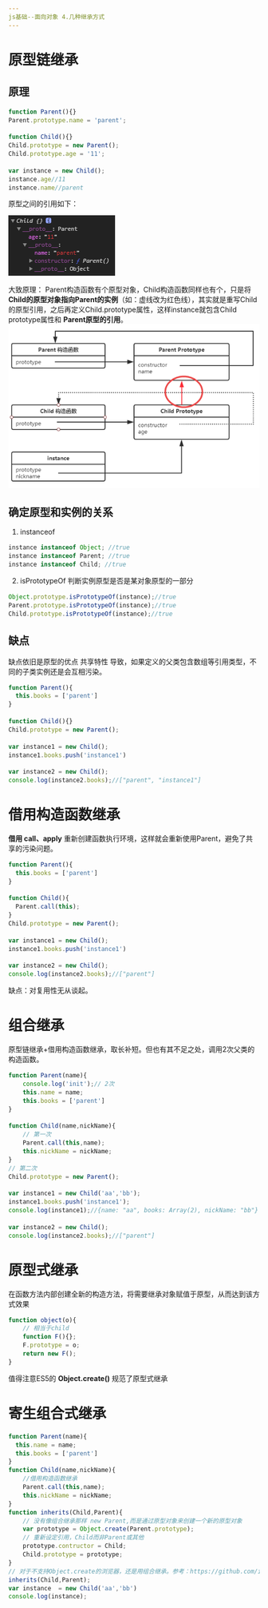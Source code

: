 ```yaml
---
js基础--面向对象 4.几种继承方式
---
```

# 原型链继承
## 原理
````js
function Parent(){}
Parent.prototype.name = 'parent';

function Child(){}
Child.prototype = new Parent();
Child.prototype.age = '11';

var instance = new Child();
instance.age//11
instance.name//parent
````
原型之间的引用如下：

![extend_proto](https://github.com/eminoda/myBlog/blob/master/imgs/js_base/extend_proto.png?raw=true)


大致原理：
Parent构造函数有个原型对象，Child构造函数同样也有个，只是将 **Child的原型对象指向Parent的实例**（如：虚线改为红色线），其实就是重写Child的原型引用，之后再定义Child.prototype属性，这样instance就包含Child prototype属性和 **Parent原型的引用**。
![extend](https://github.com/eminoda/myBlog/blob/master/imgs/js_base/extend.png?raw=true)

## 确定原型和实例的关系
1. instanceof
````js
instance instanceof Object; //true
instance instanceof Parent; //true
instance instanceof Child; //true
````

2. isPrototypeOf
判断实例原型是否是某对象原型的一部分
````js
Object.prototype.isPrototypeOf(instance);//true
Parent.prototype.isPrototypeOf(instance);//true
Child.prototype.isPrototypeOf(instance);//true
````

## 缺点
缺点依旧是原型的优点 共享特性 导致，如果定义的父类包含数组等引用类型，不同的子类实例还是会互相污染。
````js
function Parent(){
  this.books = ['parent']
}

function Child(){}
Child.prototype = new Parent();

var instance1 = new Child();
instance1.books.push('instance1')

var instance2 = new Child();
console.log(instance2.books);//["parent", "instance1"]
````

# 借用构造函数继承
**借用 call、apply** 重新创建函数执行环境，这样就会重新使用Parent，避免了共享的污染问题。
````js
function Parent(){
  this.books = ['parent']
}

function Child(){
  Parent.call(this);
}
Child.prototype = new Parent();

var instance1 = new Child();
instance1.books.push('instance1')

var instance2 = new Child();
console.log(instance2.books);//["parent"]
````

缺点：对复用性无从谈起。

# 组合继承
原型链继承+借用构造函数继承，取长补短。但也有其不足之处，调用2次父类的构造函数。
````js
function Parent(name){
    console.log('init');// 2次
    this.name = name;
    this.books = ['parent']
}

function Child(name,nickName){
    // 第一次
    Parent.call(this,name);
    this.nickName = nickName;
}
// 第二次
Child.prototype = new Parent();

var instance1 = new Child('aa','bb');
instance1.books.push('instance1');
console.log(instance1);//{name: "aa", books: Array(2), nickName: "bb"}

var instance2 = new Child();
console.log(instance2.books);//["parent"]
````

# 原型式继承
在函数方法内部创建全新的构造方法，将需要继承对象赋值于原型，从而达到该方式效果
````js
function object(o){
    // 相当于child
    function F(){};
    F.prototype = o;
    return new F();
}
````

值得注意ES5的 **Object.create()** 规范了原型式继承

# 寄生组合式继承
````js
function Parent(name){
  this.name = name;
  this.books = ['parent']
}
function Child(name,nickName){
    //借用构造函数继承
    Parent.call(this,name);
    this.nickName = nickName;
}
function inherits(Child,Parent){
    // 没有像组合继承那样 new Parent,而是通过原型对象来创建一个新的原型对象
    var prototype = Object.create(Parent.prototype);
    // 重新设定引用，Child而非Parent或其他
    prototype.contructor = Child;
    Child.prototype = prototype;
}
// 对于不支持Object.create的浏览器，还是用组合继承。参考：https://github.com/isaacs/inherits/blob/master/inherits_browser.js
inherits(Child,Parent);
var instance  = new Child('aa','bb')
console.log(instance);
````